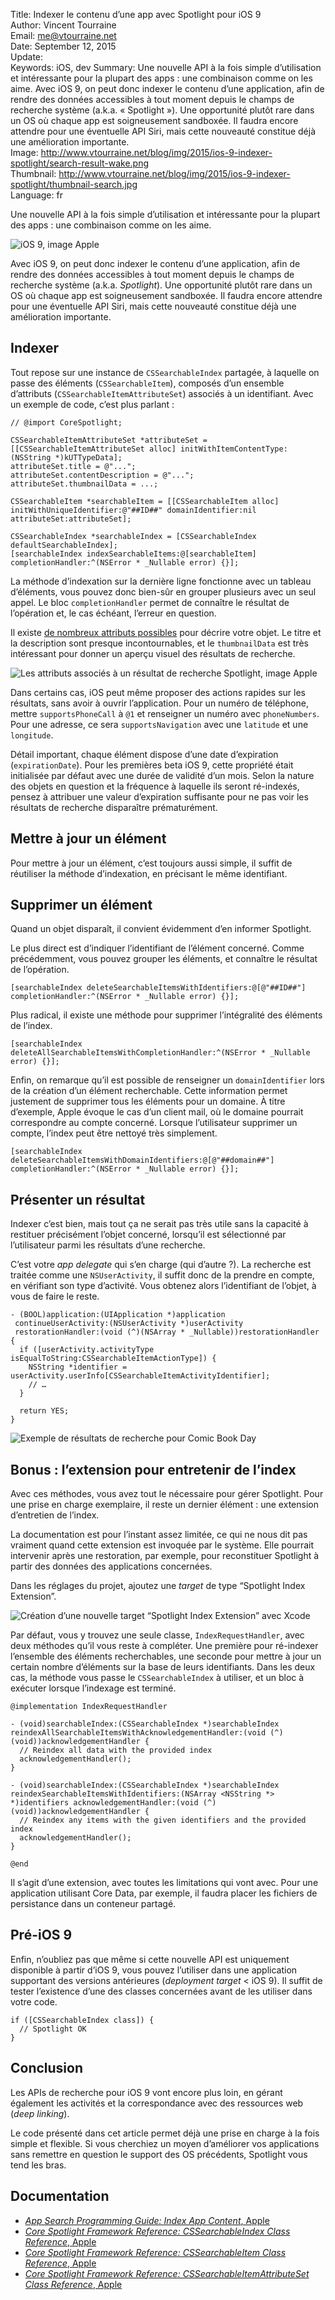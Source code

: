 Title:     Indexer le contenu d’une app avec Spotlight pour iOS 9  
Author:    Vincent Tourraine  
Email:     me@vtourraine.net  
Date:      September 12, 2015  
Update:   
Keywords:  iOS, dev
Summary:   Une nouvelle API à la fois simple d’utilisation et intéressante pour la plupart des apps : une combinaison comme on les aime. Avec iOS 9, on peut donc indexer le contenu d’une application, afin de rendre des données accessibles à tout moment depuis le champs de recherche système (a.k.a. « Spotlight »). Une opportunité plutôt rare dans un OS où chaque app est soigneusement sandboxée. Il faudra encore attendre pour une éventuelle API Siri, mais cette nouveauté constitue déjà une amélioration importante.  
Image:     http://www.vtourraine.net/blog/img/2015/ios-9-indexer-spotlight/search-result-wake.png  
Thumbnail: http://www.vtourraine.net/blog/img/2015/ios-9-indexer-spotlight/thumbnail-search.jpg  
Language:  fr  

Une nouvelle API à la fois simple d’utilisation et intéressante pour la plupart des apps : une combinaison comme on les aime.

![iOS 9, image Apple][ios 9 icon]

Avec iOS 9, on peut donc indexer le contenu d’une application, afin de rendre des données accessibles à tout moment depuis le champs de recherche système (a.k.a. _Spotlight_). Une opportunité plutôt rare dans un OS où chaque app est soigneusement sandboxée. Il faudra encore attendre pour une éventuelle API Siri, mais cette nouveauté constitue déjà une amélioration importante.


## Indexer

Tout repose sur une instance de `CSSearchableIndex` partagée, à laquelle on passe des éléments (`CSSearchableItem`), composés d’un ensemble d’attributs (`CSSearchableItemAttributeSet`) associés à un identifiant. Avec un exemple de code, c’est plus parlant :

``` objc
// @import CoreSpotlight;

CSSearchableItemAttributeSet *attributeSet = [[CSSearchableItemAttributeSet alloc] initWithItemContentType:(NSString *)kUTTypeData];
attributeSet.title = @"...";
attributeSet.contentDescription = @"...";
attributeSet.thumbnailData = ...;

CSSearchableItem *searchableItem = [[CSSearchableItem alloc] initWithUniqueIdentifier:@"##ID##" domainIdentifier:nil attributeSet:attributeSet];

CSSearchableIndex *searchableIndex = [CSSearchableIndex defaultSearchableIndex];
[searchableIndex indexSearchableItems:@[searchableItem] completionHandler:^(NSError * _Nullable error) {}];
```

La méthode d’indexation sur la dernière ligne fonctionne avec un tableau d’éléments, vous pouvez donc bien-sûr en grouper plusieurs avec un seul appel. Le bloc `completionHandler` permet de connaître le résultat de l’opération et, le cas échéant, l’erreur en question. 

Il existe [de nombreux attributs possibles](https://developer.apple.com/library/prerelease/ios/documentation/CoreSpotlight/Reference/CSSearchableItemAttributeSet_Class/index.html#//apple_ref/occ/cl/CSSearchableItemAttributeSet) pour décrire votre objet. Le titre et la description sont presque incontournables, et le `thumbnailData` est très intéressant pour donner un aperçu visuel des résultats de recherche. 

![Les attributs associés à un résultat de recherche Spotlight, image Apple][search result cell]

Dans certains cas, iOS peut même proposer des actions rapides sur les résultats, sans avoir à ouvrir l’application. Pour un numéro de téléphone, mettre `supportsPhoneCall` à `@1` et renseigner un numéro avec `phoneNumbers`. Pour une adresse, ce sera `supportsNavigation` avec une `latitude` et une `longitude`.

Détail important, chaque élément dispose d’une date d’expiration (`expirationDate`). Pour les premières beta iOS 9, cette propriété était initialisée par défaut avec une durée de validité d’un mois. Selon la nature des objets en question et la fréquence à laquelle ils seront ré-indexés, pensez à attribuer une valeur d’expiration suffisante pour ne pas voir les résultats de recherche disparaître prématurément.


## Mettre à jour un élément

Pour mettre à jour un élément, c’est toujours aussi simple, il suffit de réutiliser la méthode d’indexation, en précisant le même identifiant.


## Supprimer un élément

Quand un objet disparaît, il convient évidemment d’en informer Spotlight.

Le plus direct est d’indiquer l’identifiant de l’élément concerné. Comme précédemment, vous pouvez grouper les éléments, et connaître le résultat de l’opération.

``` objc
[searchableIndex deleteSearchableItemsWithIdentifiers:@[@"##ID##"] completionHandler:^(NSError * _Nullable error) {}];
```

Plus radical, il existe une méthode pour supprimer l’intégralité des éléments de l’index.

``` objc
[searchableIndex deleteAllSearchableItemsWithCompletionHandler:^(NSError * _Nullable error) {}];
```

Enfin, on remarque qu’il est possible de renseigner un `domainIdentifier` lors de la création d’un élément recherchable. Cette information permet justement de supprimer tous les éléments pour un domaine. À titre d’exemple, Apple évoque le cas d’un client mail, où le domaine pourrait correspondre au compte concerné. Lorsque l’utilisateur supprimer un compte, l’index peut être nettoyé très simplement.

``` objc
[searchableIndex deleteSearchableItemsWithDomainIdentifiers:@[@"##domain##"] completionHandler:^(NSError * _Nullable error) {}];
```


## Présenter un résultat

Indexer c’est bien, mais tout ça ne serait pas très utile sans la capacité à restituer précisément l’objet concerné, lorsqu’il est sélectionné par l’utilisateur parmi les résultats d’une recherche.  

C’est votre _app delegate_ qui s’en charge (qui d’autre ?). La recherche est traitée comme une `NSUserActivity`, il suffit donc de la prendre en compte, en vérifiant son type d’activité. Vous obtenez alors l’identifiant de l’objet, à vous de faire le reste.

``` objc
- (BOOL)application:(UIApplication *)application 
 continueUserActivity:(NSUserActivity *)userActivity
 restorationHandler:(void (^)(NSArray * _Nullable))restorationHandler {
  if ([userActivity.activityType isEqualToString:CSSearchableItemActionType]) {
    NSString *identifier = userActivity.userInfo[CSSearchableItemActivityIdentifier];
    // …
  }

  return YES;
}
```

![Exemple de résultats de recherche pour [Comic Book Day](http://www.studioamanga.com/comicbookday/)][search results]


## Bonus : l’extension pour entretenir de l’index

Avec ces méthodes, vous avez tout le nécessaire pour gérer Spotlight. Pour une prise en charge exemplaire, il reste un dernier élément : une extension d’entretien de l’index.

La documentation est pour l’instant assez limitée, ce qui ne nous dit pas vraiment quand cette extension est invoquée par le système. Elle pourrait intervenir après une restoration, par exemple, pour reconstituer Spotlight à partir des données des applications concernées. 

Dans les réglages du projet, ajoutez une _target_ de type “Spotlight Index Extension”.

![Création d’une nouvelle target “Spotlight Index Extension” avec Xcode][target spotlight]

Par défaut, vous y trouvez une seule classe, `IndexRequestHandler`, avec deux méthodes qu’il vous reste à compléter. Une première pour ré-indexer l’ensemble des éléments recherchables, une seconde pour mettre à jour un certain nombre d’éléments sur la base de leurs identifiants. Dans les deux cas, la méthode vous passe le `CSSearchableIndex` à utiliser, et un bloc à exécuter lorsque l’indexage est terminé.

``` objc
@implementation IndexRequestHandler

- (void)searchableIndex:(CSSearchableIndex *)searchableIndex reindexAllSearchableItemsWithAcknowledgementHandler:(void (^)(void))acknowledgementHandler {
  // Reindex all data with the provided index
  acknowledgementHandler();
}

- (void)searchableIndex:(CSSearchableIndex *)searchableIndex reindexSearchableItemsWithIdentifiers:(NSArray <NSString *> *)identifiers acknowledgementHandler:(void (^)(void))acknowledgementHandler {
  // Reindex any items with the given identifiers and the provided index
  acknowledgementHandler();
}

@end
```

Il s’agit d’une extension, avec toutes les limitations qui vont avec. Pour une application utilisant Core Data, par exemple, il faudra placer les fichiers de persistance dans un conteneur partagé. 


## Pré-iOS 9

Enfin, n’oubliez pas que même si cette nouvelle API est uniquement disponible à partir d’iOS 9, vous pouvez l’utiliser dans une application supportant des versions antérieures (_deployment target_ < iOS 9). Il suffit de tester l’existence d’une des classes concernées avant de les utiliser dans votre code.

``` objc
if ([CSSearchableIndex class]) {
  // Spotlight OK
}
```


## Conclusion

Les APIs de recherche pour iOS 9 vont encore plus loin, en gérant également les activités et la correspondance avec des ressources web (_deep linking_).

Le code présenté dans cet article permet déjà une prise en charge à la fois simple et flexible. Si vous cherchiez un moyen d’améliorer vos applications sans remettre en question le support des OS précédents, Spotlight vous tend les bras.


## Documentation

- [_App Search Programming Guide: Index App Content_, Apple](https://developer.apple.com/library/prerelease/ios/documentation/General/Conceptual/AppSearch/AppContent.html#//apple_ref/doc/uid/TP40016308-CH7-SW1)
- [_Core Spotlight Framework Reference: CSSearchableIndex Class Reference_, Apple](https://developer.apple.com/library/prerelease/ios/documentation/CoreSpotlight/Reference/CSSearchableIndex_Class/index.html#//apple_ref/occ/instm/CSSearchableIndex/)
- [_Core Spotlight Framework Reference: CSSearchableItem Class Reference_, Apple](https://developer.apple.com/library/prerelease/ios/documentation/CoreSpotlight/Reference/CSSearchableItem_Class/index.html#//apple_ref/occ/cl/CSSearchableItem)
- [_Core Spotlight Framework Reference: CSSearchableItemAttributeSet Class Reference_, Apple](https://developer.apple.com/library/prerelease/ios/documentation/CoreSpotlight/Reference/CSSearchableItemAttributeSet_Class/index.html#//apple_ref/occ/cl/CSSearchableItemAttributeSet)

[ios 9 icon]: http://www.vtourraine.net/blog/img/2015/ios-9-indexer-spotlight/ios-9.png
[search result cell]: http://www.vtourraine.net/blog/img/2015/ios-9-indexer-spotlight/search-result-cell.png
[search results]: http://www.vtourraine.net/blog/img/2015/ios-9-indexer-spotlight/search-result-wake.png
[target spotlight]: http://www.vtourraine.net/blog/img/2015/ios-9-indexer-spotlight/target-spotlight.png